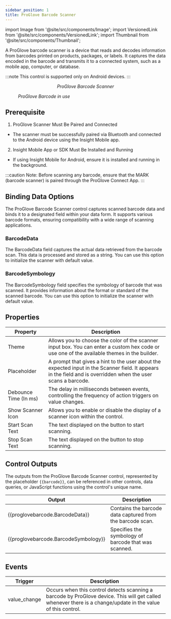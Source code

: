 ```yaml
---
sidebar_position: 1
title: ProGlove Barcode Scanner
---
```


import Image from '@site/src/components/Image';
import VersionedLink from '@site/src/components/VersionedLink';
import Thumbnail from '@site/src/components/Thumbnail';


A ProGlove barcode scanner is a device that reads and decodes information from barcodes printed on products, packages, or labels. It captures the data encoded in the barcode and transmits it to a connected system, such as a mobile app, computer, or database.

:::note
This control is supported only on Android devices.
:::

<figure>
  <Thumbnail src="/img/reference/controls/proglove-barcode-scanner/preview.jpeg" alt="ProGlove Barcode Scanner" />
  <figcaption align="center"><i>ProGlove Barcode Scanner</i></figcaption>
</figure>

<figure>
  <Thumbnail src="/img/reference/controls/proglove-barcode-scanner/test.jpg" alt="ProGlove Barcode Scanner" height="400em"/>
  <figcaption align="left"><i>ProGlove Barcode in use</i></figcaption>
</figure>

## Prerequisite


1. ProGlove Scanner Must Be Paired and Connected
- The scanner must be successfully paired via Bluetooth and connected to the Android device using the Insight Mobile app.

2. Insight Mobile App or SDK Must Be Installed and Running
- If using Insight Mobile for Android, ensure it is installed and running in the background.

:::caution
Note: Before scanning any barcode, ensure that the MARK (barcode scanner) is paired through the ProGlove Connect App.
:::

## Binding Data Options

The ProGlove Barcode Scanner control captures scanned barcode data and binds it to a designated field within your data form. It supports various barcode formats, ensuring compatibility with a wide range of scanning applications.

### BarcodeData

The BarcodeData field captures the actual data retrieved from the barcode scan. This data is processed and stored as a string. You can use this option to initialize the scanner with default value.

### BarcodeSymbology

The BarcodeSymbology field specifies the symbology of barcode that was scanned. It provides information about the format or standard of the scanned barcode. You can use this option to initialize the scanner with default value.


## Properties

| Property              | Description     |
|-----------------------|-----------------|
| Theme                 | Allows you to choose the color of the scanner input box. You can enter a custom hex code or use one of the available themes in the builder. |
| Placeholder           | A prompt that gives a hint to the user about the expected input in the Scanner field. It appears in the field and is overridden when the user scans a barcode. |
| Debounce Time (In ms) | The delay in milliseconds between events, controlling the frequency of action triggers on value changes. |
| Show Scanner Icon     | Allows you to enable or disable the display of a scanner icon within the control.           |
| Start Scan Text       | The text displayed on the button to start scanning.                                         |
| Stop Scan Text        | The text displayed on the button to stop scanning.                                          |



## Control Outputs

The outputs from the ProGlove Barcode Scanner control, represented by the placeholder `{{barcode}}`, can be referenced in other controls, data queries, or JavaScript functions using the control's unique name.

| Output           | Description       |
|------------------|------------------------|
| {{proglovebarcode.BarcodeData}} | Contains the barcode data captured from the barcode scan.                                        |
| {{proglovebarcode.BarcodeSymbology}} | Specifies the symbology of barcode that was scanned.              |


## Events

| Trigger    | Description  |
|---------------------------|------------------|
| value_change              | Occurs when this control detects scanning a barcode by ProGlove device. This will get called whenever there is a change/update in the value of this control. |